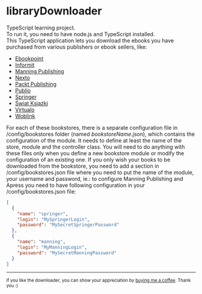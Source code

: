 # libraryDownloader
TypeScript learning project.  
To run it, you need to have node.js and TypeScript installed.  
This TypeScript application lets you download the ebooks you have purchased from various publishers or ebook sellers, like:
* [Ebookpoint](https://ebookpoint.pl)
* [Informit](https://informit.com)
* [Manning Publishing](https://manning.com)
* [Nexto](https://nexto.pl)
* [Packt Publishing](https://packtpub.com)
* [Publio](https://publio.pl)
* [Springer](https://springer.com)
* [Świat Książki](https://swiatksiazki.pl)
* [Virtualo](https://virtualo.pl)
* [Woblink](https://woblink.com)

For each of these bookstores, there is a separate configuration file in /config/bookstores folder (named _bookstoreName_.json), which contains the configuration of the module. It needs to define at least the name of the store, module and the controller class. You will need to do anything with these files only when you define a new bookstore module or modify the configuration of an existing one.
If you only wish your books to be downloaded from the bookstore, you need to add a section in /config/bookstores.json file where you need to put the name of the module, your username and password, ie.: to configure Manning Publishing and Apress you need to have following configuration in your /config/bookstores.json file:
```json
[
  {
    "name": "springer",
    "login": "MySpringerLogin",
    "password": "MySecretSpringerPassword"
  },
  {
    "name": "manning",
    "login": "MyManningLogin",
    "password": "MySecretManningPassword"
  }
]
```
  
---       
   
<sub>If you like the downloader, you can show your appreciation by [buying me a coffee](https://www.buymeacoffee.com/lkubicki). Thank you :)</sub>
